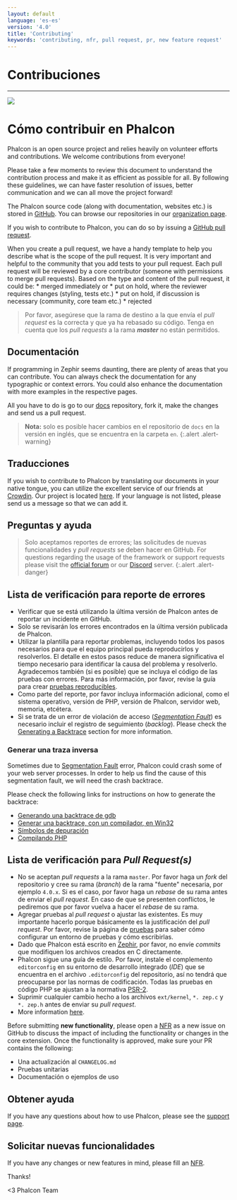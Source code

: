 ```yaml
---
layout: default
language: 'es-es'
version: '4.0'
title: 'Contributing'
keywords: 'contributing, nfr, pull request, pr, new feature request'
---
```


# Contribuciones

* * *

![](/assets/images/document-status-stable-success.svg)

# Cómo contribuir en Phalcon

Phalcon is an open source project and relies heavily on volunteer efforts and contributions. We welcome contributions from everyone!

Please take a few moments to review this document to understand the contribution process and make it as efficient as possible for all. By following these guidelines, we can have faster resolution of issues, better communication and we can all move the project forward!

The Phalcon source code (along with documentation, websites etc.) is stored in [GitHub](https://github.com). You can browse our repositories in our [organization page](https://github.com/phalcon).

If you wish to contribute to Phalcon, you can do so by issuing a [GitHub pull request](https://help.github.com/articles/using-pull-requests/).

When you create a pull request, we have a handy template to help you describe what is the scope of the pull request. It is very important and helpful to the community that you add tests to your pull request. Each pull request will be reviewed by a core contributor (someone with permissions to merge pull requests). Based on the type and content of the pull request, it could be: * merged immediately or * put on hold, where the reviewer requires changes (styling, tests etc.) * put on hold, if discussion is necessary (community, core team etc.) * rejected

> Por favor, asegúrese que la rama de destino a la que envía el *pull request* es la correcta y que ya ha rebasado su código. Tenga en cuenta que los *pull requests* a la rama ***master*** no están permitidos.

## Documentación

If programming in Zephir seems daunting, there are plenty of areas that you can contribute. You can always check the documentation for any typographic or context errors. You could also enhance the documentation with more examples in the respective pages.

All you have to do is go to our [docs](https://crowdin.com/project/phalcon-documentation) repository, fork it, make the changes and send us a pull request.

> **Nota:** solo es posible hacer cambios en el repositorio de `docs` en la versión en inglés, que se encuentra en la carpeta `en`.
{:.alert .alert-warning}

## Traducciones

If you wish to contribute to Phalcon by translating our documents in your native tongue, you can utilize the excellent service of our friends at [Crowdin](https://crowdin.com). Our project is located [here](https://crowdin.com/project/phalcon-documentation). If your language is not listed, please send us a message so that we can add it.

## Preguntas y ayuda

> Solo aceptamos reportes de errores; las solicitudes de nuevas funcionalidades y *pull requests* se deben hacer en GitHub. For questions regarding the usage of the framework or support requests please visit the [official forum](https://phalcon.io/fundforum) or our [Discord](https://phalcon.io/funddiscord) server.
{:.alert .alert-danger}

## Lista de verificación para reporte de errores

- Verificar que se está utilizando la última versión de Phalcon antes de reportar un incidente en GitHub.
- Solo se revisarán los errores encontrados en la última versión publicada de Phalcon.
- Utilizar la plantilla para reportar problemas, incluyendo todos los pasos necesarios para que el equipo principal pueda reproducirlos y resolverlos. El detalle en estos pasos reduce de manera significativa el tiempo necesario para identificar la causa del problema y resolverlo. Agradecemos también (si es posible) que se incluya el código de las pruebas con errores. Para más información, por favor, revise la guía para crear [pruebas reproducibles](reproducible-tests).
- Como parte del reporte, por favor incluya información adicional, como el sistema operativo, versión de PHP, versión de Phalcon, servidor web, memoria, etcétera.
- Si se trata de un error de violación de acceso (*[Segmentation Fault](https://es.wikipedia.org/wiki/Violaci%C3%B3n_de_acceso)*) es necesario incluir el registro de seguimiento (*backlog*). Please check the [Generating a Backtrace](#generating-a-backtrace) section for more information.

### Generar una traza inversa

Sometimes due to [Segmentation Fault](https://en.wikipedia.org/wiki/Segmentation_fault) error, Phalcon could crash some of your web server processes. In order to help us find the cause of this segmentation fault, we will need the crash backtrace.

Please check the following links for instructions on how to generate the backtrace:

- [Generando una backtrace de gdb](https://bugs.php.net/bugs-generating-backtrace.php)
- [Generar una backtrace, con un compilador, en Win32](https://bugs.php.net/bugs-generating-backtrace-win32.php)
- [Símbolos de depuración](https://github.com/oerdnj/deb.sury.org/wiki/Debugging-symbols)
- [Compilando PHP](http://www.phpinternalsbook.com/build_system/building_php.html)

## Lista de verificación para *Pull Request(s)*

- No se aceptan *pull requests* a la rama `master`. Por favor haga un *fork* del repositorio y cree su rama (*branch*) de la rama "fuente" necesaria, por ejemplo `4.0.x`. Si es el caso, por favor haga un *rebase* de su rama antes de enviar el *pull request*. En caso de que se presenten conflictos, le pediremos que por favor vuelva a hacer el *rebase* de su rama.
- Agregar pruebas al *pull request* o ajustar las existentes. Es muy importante hacerlo porque básicamente es la justificación del *pull request*. Por favor, revise la página de [pruebas](testing-environment) para saber cómo configurar un entorno de pruebas y cómo escribirlas.
- Dado que Phalcon está escrito en [Zephir](https://zephir-lang.com), por favor, no envíe *commits* que modifiquen los archivos creados en C directamente.
- Phalcon sigue una guía de estilo. Por favor, instale el complemento `editorconfig` en su entorno de desarrollo integrado (*IDE*) que se encuentra en el archivo `.editorconfig` del repositorio, así no tendrá que preocuparse por las normas de codificación. Todas las pruebas en código PHP se ajustan a la normativa [PSR-2](https://www.php-fig.org/psr/).
- Suprimir cualquier cambio hecho a los archivos `ext/kernel`, `*. zep.c` y `*. zep.h` antes de enviar su *pull request*.
- More information [here](new-pull-request).

Before submitting **new functionality**, please open a [NFR](new-feature-request) as a new issue on GitHub to discuss the impact of including the functionality or changes in the core extension. Once the functionality is approved, make sure your PR contains the following:

- Una actualización al `CHANGELOG.md`
- Pruebas unitarias
- Documentación o ejemplos de uso

## Obtener ayuda

If you have any questions about how to use Phalcon, please see the [support page](http://phalcon.io/fundsupport).

## Solicitar nuevas funcionalidades

If you have any changes or new features in mind, please fill an [NFR](new-feature-request).

Thanks!

<3 Phalcon Team